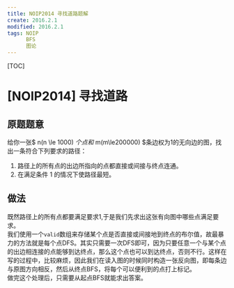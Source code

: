 ```yaml
---
title: NOIP2014 寻找道路题解
create: 2016.2.1
modified: 2016.2.1
tags: NOIP
      BFS
      图论
---
```

[TOC]
# [NOIP2014] 寻找道路
## 原题题意
给你一张$ n(n \le 1000) $个点和$ m(m\le200000) $条边权为1的无向边的图，找出一条符合下列要求的路径：  
1. 路径上的所有点的出边所指向的点都直接或间接与终点连通。  
2. 在满足条件 1 的情况下使路径最短。

## 做法
既然路径上的所有点都要满足要求1,于是我们先求出这张有向图中哪些点满足要求。  
我们使用一个`valid`数组来存储某个点是否直接或间接地到终点的布尔值，故最暴力的方法就是每个点DFS。其实只需要一次DFS即可，因为只要任意一个与某个点的出边相连接的点能够到达终点，那么这个点也可以到达终点，否则不行。这样在写的过程中，比较麻烦，因此我们在读入图的时候同时构造一张反向图，即每条边与原图方向相反，然后从终点BFS，将每个可以便利到的点打上标记。  
做完这个处理后，只需要从起点BFS就能求出答案。
